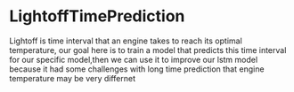# LightoffTimePrediction
Lightoff is time interval that an engine takes to reach its optimal temperature, our goal here is to train a model that predicts this time interval for our specific model,then we can use it to improve our lstm model because it had some challenges with long time prediction that engine temperature may be very differnet
